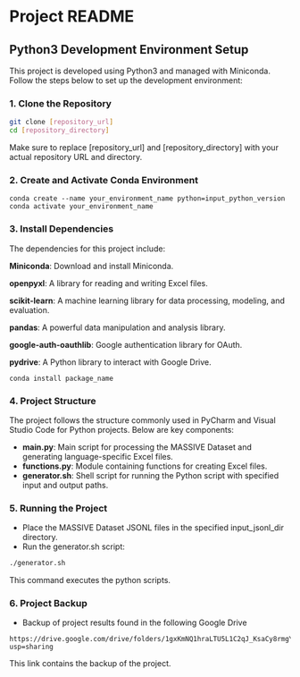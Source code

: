 # Project README

## Python3 Development Environment Setup

This project is developed using Python3 and managed with Miniconda. Follow the steps below to set up the development environment:

### 1. Clone the Repository

```bash
git clone [repository_url]
cd [repository_directory]
```

Make sure to replace [repository_url] and [repository_directory] with your actual repository URL and directory.

### 2. Create and Activate Conda Environment
```Miniconda prompt
conda create --name your_environment_name python=input_python_version
conda activate your_environment_name
```
### 3. Install Dependencies

The dependencies for this project include:

**Miniconda**: Download and install Miniconda.

**openpyxl**: A library for reading and writing Excel files.

**scikit-learn**: A machine learning library for data processing, modeling, and evaluation.

**pandas**: A powerful data manipulation and analysis library.

**google-auth-oauthlib**: Google authentication library for OAuth.

**pydrive**: A Python library to interact with Google Drive.
```Miniconda Prompt
conda install package_name
```
### 4. Project Structure
The project follows the structure commonly used in PyCharm and Visual Studio Code for Python projects. Below are key components:

- **main.py**: Main script for processing the MASSIVE Dataset and generating language-specific Excel files.
- **functions.py**: Module containing functions for creating Excel files.
- **generator.sh**: Shell script for running the Python script with specified input and output paths.
### 5. Running the Project
- Place the MASSIVE Dataset JSONL files in the specified input_jsonl_dir directory.
- Run the generator.sh script:
```bash
./generator.sh
```
This command executes the python scripts.

### 6. Project Backup
- Backup of project results found in the following Google Drive 
```
https://drive.google.com/drive/folders/1gxKmNQ1hraLTU5L1C2qJ_KsaCy8rmgYW?usp=sharing
```
This link contains the backup of the project.

